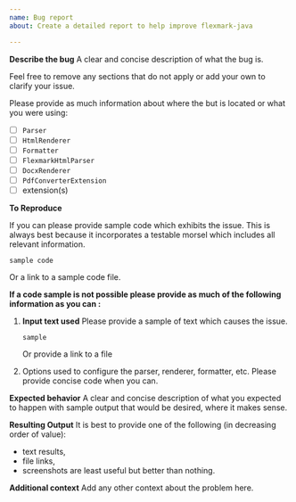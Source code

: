 ```yaml
---
name: Bug report
about: Create a detailed report to help improve flexmark-java

---
```


**Describe the bug** A clear and concise description of what the bug is.

Feel free to remove any sections that do not apply or add your own to clarify your issue.

Please provide as much information about where the but is located or what you were using:

* [ ] `Parser`
* [ ] `HtmlRenderer`
* [ ] `Formatter`
* [ ] `FlexmarkHtmlParser`
* [ ] `DocxRenderer`
* [ ] `PdfConverterExtension`
* [ ] extension(s)

**To Reproduce**

If you can please provide sample code which exhibits the issue. This is always best because it incorporates a testable morsel which includes all relevant information.

```
sample code
```

Or a link to a sample code file.

**If a code sample is not possible please provide as much of the following information as you can :**

1. **Input text used** Please provide a sample of text which causes the issue.

   ```
   sample
   ```

   Or provide a link to a file

2. Options used to configure the parser, renderer, formatter, etc. Please provide concise code when you can.

**Expected behavior** A clear and concise description of what you expected to happen with sample output that would be desired, where it makes sense.

**Resulting Output** It is best to provide one of the following (in decreasing order of value):

- text results,
- file links,
- screenshots are least useful but better than nothing.

**Additional context** Add any other context about the problem here.
